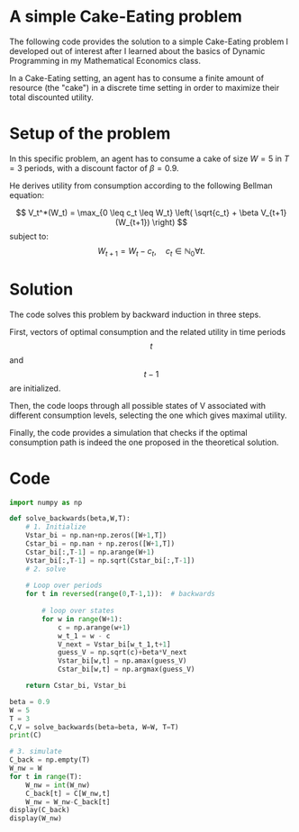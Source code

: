 # **A simple Cake-Eating problem**
The following code provides the solution to a simple Cake-Eating problem I developed out of interest after I learned about the 
basics of Dynamic Programming in my Mathematical Economics class. 

In a Cake-Eating setting, an agent has to consume a finite amount of resource (the "cake") in 
a discrete time setting in order to maximize their total discounted utility. 

# **Setup of the problem**
In this specific problem, an agent has to consume a cake of size $W=5$ in $T=3$ periods,
with a discount factor of $\beta=0.9$. 

He derives utility from consumption according to the following Bellman equation:

$$
V_t^*(W_t) = \max_{0 \leq c_t \leq W_t} \left( \sqrt{c_t} + \beta V_{t+1}(W_{t+1}) \right)
$$
subject to:
$$
W_{t+1} = W_t - c_t, \quad c_t \in \mathbb{N}_0 \forall t.
$$

# **Solution**
The code solves this problem by backward induction in three steps.

First, vectors of  optimal consumption and the related utility in time periods $$t$$ and $$t - 1$$ are initialized.

Then, the code loops through all possible states of V associated with different consumption levels, selecting the one which gives maximal utility. 

Finally, the code provides a simulation that checks if the optimal consumption path is indeed the one proposed in the theoretical solution.


# **Code**

```python
import numpy as np

def solve_backwards(beta,W,T):
    # 1. Initialize
    Vstar_bi = np.nan+np.zeros([W+1,T])
    Cstar_bi = np.nan + np.zeros([W+1,T])
    Cstar_bi[:,T-1] = np.arange(W+1) 
    Vstar_bi[:,T-1] = np.sqrt(Cstar_bi[:,T-1])
    # 2. solve
    
    # Loop over periods
    for t in reversed(range(0,T-1,1)):  # backwards  
    
        # loop over states
        for w in range(W+1):
            c = np.arange(w+1)
            w_t_1 = w - c
            V_next = Vstar_bi[w_t_1,t+1]
            guess_V = np.sqrt(c)+beta*V_next
            Vstar_bi[w,t] = np.amax(guess_V)
            Cstar_bi[w,t] = np.argmax(guess_V)

    return Cstar_bi, Vstar_bi

beta = 0.9
W = 5
T = 3
C,V = solve_backwards(beta=beta, W=W, T=T)
print(C)

# 3. simulate
C_back = np.empty(T)
W_nw = W
for t in range(T):
    W_nw = int(W_nw)  
    C_back[t] = C[W_nw,t]  
    W_nw = W_nw-C_back[t]
display(C_back)
display(W_nw)



